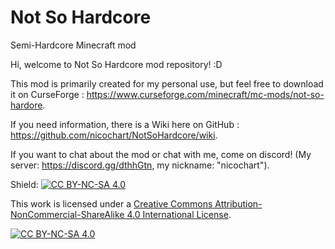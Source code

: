 # Not So Hardcore
Semi-Hardcore Minecraft mod

Hi, welcome to Not So Hardcore mod repository! :D

This mod is primarily created for my personal use, but feel free to download it on CurseForge : https://www.curseforge.com/minecraft/mc-mods/not-so-hardore.

If you need information, there is a Wiki here on GitHub : https://github.com/nicochart/NotSoHardcore/wiki.

If you want to chat about the mod or chat with me, come on discord! (My server: https://discord.gg/dthhGtn, my nickname: "nicochart").

Shield: [![CC BY-NC-SA 4.0][cc-by-nc-sa-shield]][cc-by-nc-sa]

This work is licensed under a
[Creative Commons Attribution-NonCommercial-ShareAlike 4.0 International License][cc-by-nc-sa].

[![CC BY-NC-SA 4.0][cc-by-nc-sa-image]][cc-by-nc-sa]

[cc-by-nc-sa]: http://creativecommons.org/licenses/by-nc-sa/4.0/
[cc-by-nc-sa-image]: https://licensebuttons.net/l/by-nc-sa/4.0/88x31.png
[cc-by-nc-sa-shield]: https://img.shields.io/badge/License-CC%20BY--NC--SA%204.0-lightgrey.svg